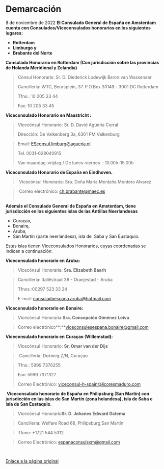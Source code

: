   Demarcación
===========

   8 de noviembre de 2022    ​**El Consulado General de España en Amsterdam cuenta con Consulados/Viceconsulados honorarios en los siguientes lugares:**

* **Rotterdam**
* **Limburgo y**
* **Brabante del Norte**

**Consulado Honorario en Rotterdam (Con jurisdicción sobre las provincias de Holanda Meridional y Zelandia)** 


> Cónsul Honorario: Sr. D. Diederick Lodewijk Baron van Wassenaer  
> 
> Cancillería: WTC, Beursplein, 37. P.O.Box 30149.- 3001 DC Rotterdam
> 
> Tfno.: 10 205 33 44
> 
>  Fax: 10 205 33 45  
> 
> 
> 

**Viceconsulado Honorario en Maastricht :**  



> ​Vicecónsul Honorario: Sr. D. David Agüeria Corral  
> 
> 
> Dirección: De Valkenberg 3a, 6301 PM Valkenburg
> 
> 


> Email: [ESconsul.limburg@agueria.nl](mailto:ESconsul.limburg@agueria.nl)
> 
> Tel. 0031-628040915
> 
> Van maandag-vrijdag / De lunes-viernes  : 10.00h-15.00h
> 
> 

**Viceconsulado Honorario de España en Eindhoven.**  



>  Vicecónsul Honoraria: Sra. Doña Maria Montaña Montero Alvarez
> 
> 


>  Correo electrónico: ch.brabante@maec.es   
> ​  
> 
> 
> 

**Además el Consulado General de España en Amsterdam, tiene jurisdicción en los siguientes islas de las Antillas Neerlandesas**

* ​Curaçao,
* Bonaire,
* Aruba,
* San Martín (parte neerlandesa), isla de  Saba y San Eustaquio.

Estas islas tienen Viceconsulados Honorarios, cuyas coordenadas se indican a continuación:

**Viceconsulado honorario en Aruba:**


> Vicecónsul Honoraria: **Sra. Elizabeth Baarh​**
> 
> 


> Cancillería: Italiëstraat 36 - Oranjestad – Aruba
> 
>  Tfnos.:00297 523 33 24
> 
>  E-mail: [consuladoespana.aruba@hotmail.com](mailto:consuladoespana.aruba@hotmail.com) 
> 
> 

   


**Viceconsulado honorario en Bonaire:**


> Vicecónsul Honoraria:**Sra. Concepción Giménez Leiva**
> 
> 


> Correo electrónico**:**[viceconsulesespana.bonaire@gmail.com](mailto:viceconsulesespana.bonaire@gmail.com)
> 
> 

**Viceconsulado honorario en Curaçao (Willemstad):**


> ​Vicecónsul Honorario: **Sr. Omar van der Dijs**
> 
> 


>  Cancillería: Dokweg Z/N, Curaçao
> 
> 


> Tfno.: 5999 7376255
> 
>  Fax: 5999 7371327
> 
> Correo Electrónico: [viceconsul-h-spain@licoresmaduro.com](mailto:viceconsul-h-spain@licoresmaduro.com)
> 
> 

   
 **Viceconsulado honorario de España en Philipsburg (San Martín) con jurisdicción en las islas de San Martín (zona holandesa), isla de Saba e Isla de San Eustaquio.** 


> Vicecónsul Honorario**Sr. D. Johanes Edward Datema** 
> 
> 


> Cancilleria: Welfare Road 68, Philipsburg,San Martín
> 
> 


> Tfono: +1721 544 5312
> 
> 


> Correo Electrónico: [espanaconsulsxm@gmail.com](mailto:espanaconsulsxm@gmail.com)​
> 
> 

   


  
  


   [Enlace a la página original](https://www.exteriores.gob.es/Consulados/amsterdam/es/Consulado/Paginas/Demarcaci%c3%b3n.aspx)
